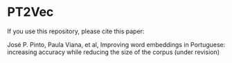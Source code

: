 # PT2Vec
If you use this repository, please cite this paper:

José P. Pinto, Paula Viana, et al, Improving word embeddings in Portuguese: increasing accuracy while reducing the size of the corpus (under revision)
